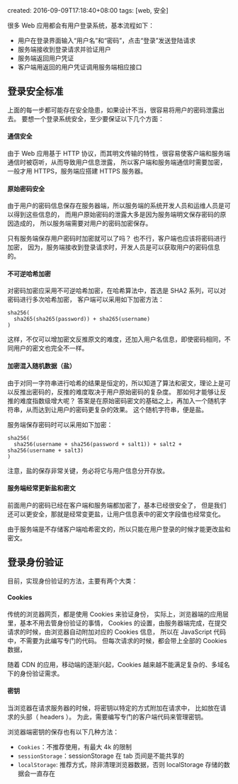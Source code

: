 created: 2016-09-09T17:18:40+08:00
tags: [web, 安全]


很多 Web 应用都会有用户登录系统，基本流程如下：

* 用户在登录界面输入“用户名”和“密码”，点击“登录”发送登陆请求
* 服务端接收到登录请求并验证用户
* 服务端返回用户凭证
* 客户端用返回的用户凭证调用服务端相应接口


## 登录安全标准

上面的每一步都可能存在安全隐患，如果设计不当，很容易将用户的密码泄露出去。
要想一个登录系统安全，至少要保证以下几个方面：


#### 通信安全

由于 Web 应用基于 HTTP 协议，而其明文传输的特性，很容易使客户端和服务端通信时被窃听，从而导致用户信息泄露，
所以客户端和服务端通信时需要加密，一般才用 HTTPS，服务端应搭建 HTTPS 服务器。


#### 原始密码安全

由于用户的密码信息保存在服务器端，所以服务端的系统开发人员和运维人员是可以得到这些信息的，
而用户原始密码的泄露大多是因为服务端明文保存密码的原因造成的，
所以服务端需要对用户的密码加密保存。

只有服务端保存用户密码时加密就可以了吗？
也不行，客户端也应该将密码进行加密，
因为，服务端接收到登录请求时，开发人员是可以获取用户的密码信息的。


#### 不可逆哈希加密

对密码加密应采用不可逆哈希加密，在哈希算法中，首选是 SHA2 系列，可以对密码进行多次哈希加密，
客户端可以采用如下加密方法：

```
sha256(
  sha265(sha265(password)) + sha265(username)
)
```

这样，不仅可以增加密文反推原文的难度，还加入用户名信息，即使密码相同，不同用户的密文也完全不一样。


#### 加密混入随机数据（盐）

由于对同一字符串进行哈希的结果是恒定的，所以知道了算法和密文，理论上是可以反推出密码的，反推的难度取决于用户原始密码的复杂度。
那如何才能够让反推的难度指数级增大呢？
答案是在原始密码密文的基础之上，再加入一个随机字符串，从而达到让用户的密码更复杂的效果。
这个随机字符串，便是盐。

服务端保存密码时可以采用如下加密：

```
sha256(
  sha256(username + sha256(password + salt1)) + salt2 + sha256(username + salt3)
)
```

注意，盐的保存非常关键，务必将它与用户信息分开存放。


#### 服务端经常更新盐和密文

前面用户的密码已经在客户端和服务端都加密了，基本已经很安全了，
但是我们还可以更安全，那就是经常变更盐，让用户信息表中的密文字段值也经常变化。

由于服务端是不存储客户端哈希密文的，所以只能在用户登录的时候才能更改盐和密文。


## 登录身份验证

目前，实现身份验证的方法，主要有两个大类：


#### Cookies

传统的浏览器网页，都是使用 Cookies 来验证身份，
实际上，浏览器端的应用层里，基本不用去管身份验证的事情，
Cookies 的设置，由服务器端完成，在提交请求的时候，由浏览器自动附加对应的 Cookies 信息，
所以在 JavaScript 代码中，不需要为此编写专门的代码。
但每次请求的时候，都会带上全部的 Cookies 数据，

随着 CDN 的应用，移动端的逐渐兴起，Cookies 越来越不能满足复杂的、多域名下的身份验证需求。


#### 密钥

当浏览器在请求服务器的时候，将密钥以特定的方式附加在请求中，
比如放在请求的头部（ headers ）。
为此，需要编写专门的客户端代码来管理密钥。

浏览器端密钥的保存也有以下几种方法：

* `Cookies`：不推荐使用，有最大 4k 的限制
* `sessionStorage`：sessionStorage 在 tab 页间是不能共享的
* `localStorage`: 推荐方式，除非清理浏览器数据，否则 localStorage 存储的数据会一直存在

